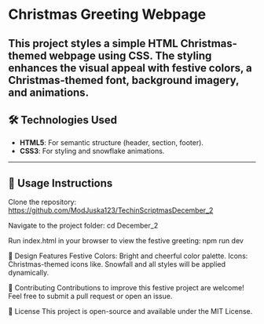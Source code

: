 
# Christmas Greeting Webpage 

This project styles a simple HTML Christmas-themed webpage using CSS. The styling enhances the visual appeal with festive colors, a Christmas-themed font, background imagery, and animations.
---

## 🛠️ Technologies Used  

- **HTML5**: For semantic structure (header, section, footer).  
- **CSS3**: For styling and snowflake animations.  

---

## 📜 Usage Instructions

Clone the repository:
    https://github.com/ModJuska123/TechinScriptmasDecember_2

Navigate to the project folder:
    cd December_2

Run index.html in your browser to view the festive greeting:
    npm run dev


🎨 Design Features
Festive Colors: Bright and cheerful color palette.
Icons: Christmas-themed icons like.
Snowfall and all styles will be applied dynamically.

💌 Contributing
Contributions to improve this festive project are welcome! Feel free to submit a pull request or open an issue.

📜 License
This project is open-source and available under the MIT License.